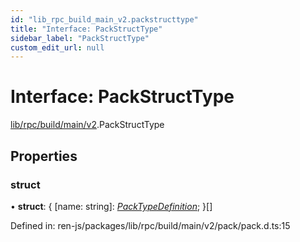 ```yaml
---
id: "lib_rpc_build_main_v2.packstructtype"
title: "Interface: PackStructType"
sidebar_label: "PackStructType"
custom_edit_url: null
---
```


# Interface: PackStructType

[lib/rpc/build/main/v2](../modules/lib_rpc_build_main_v2.md).PackStructType

## Properties

### struct

• **struct**: { [name: string]: [*PackTypeDefinition*](../modules/lib_rpc_build_main_v2.md#packtypedefinition);  }[]

Defined in: ren-js/packages/lib/rpc/build/main/v2/pack/pack.d.ts:15
